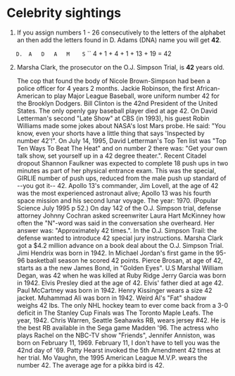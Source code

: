 # Celebrity sightings


1.  If you assign numbers 1 - 26 consecutively to the letters of the alphabet an then add the letters found in D. Adams (DNA) name you will get **42**.

``    D.  A   D   A   M    S
``
``   4 + 1 + 4 + 1 + 13 + 19 = 42

2.  Marsha Clark, the prosecutor on the O.J. Simpson Trial, is **42** years old.

    The cop that found the body of Nicole Brown-Simpson had been a police officer for 4 years 2 months.
    Jackie Robinson, the first African-American to play Major League Baseball, wore uniform number 42 for the Brooklyn Dodgers.
    Bill Clinton is the 42nd President of the United States.
    The only openly gay baseball player died at age 42.
    On David Letterman's second "Late Show" at CBS (in 1993), his guest Robin Williams made some jokes about NASA's lost Mars probe. He said: "You know, even your shorts have a little thing that says 'Inspected by number 42'!".
    On July 14, 1995, David Letterman's Top Ten list was "Top Ten Ways To Beat The Heat" and on number 2 there was: "Get your own talk show, set yourself up in a 42 degree theater.".
    Recent Citadel dropout Shannon Faulkner was expected to complete 18 push ups in two minutes as part of her physical entrance exam. This was the special, GIRLIE number of push ups, reduced from the male push up standard of --you got it-- 42.
    Apollo 13's commander, Jim Lovell, at the age of 42 was the most experienced astronaut alive; Apollo 13 was his fourth space mission and his second lunar voyage. The year: 1970. (Popular Science July 1995 p 52.)
    On day 142 of the O.J. Simpson trial, defense attorney Johnny Cochran asked screenwriter Laura Hart McKinney how often the "N"-word was said in the conversation she overheard. Her answer was: "Approximately 42 times.".
    In the O.J. Simpson Trail: the defense wanted to introduce 42 special jury instructions.
    Marsha Clark got a $4.2 million advance on a book deal about the O.J. Simpson Trial.
    Jimi Hendrix was born in 1942.
    In Michael Jordan's first game in the 95-96 basketball season he scored 42 points.
    Pierce Brosan, at age of 42, starts as a the new James Bond, in "Golden Eyes".
    U.S Marshal William Degan, was 42 when he was killed at Ruby Ridge
    Jerry Garcia was born in 1942.
    Elvis Presley died at the age of 42.
    Elvis' father died at age 42.
    Paul McCartney was born in 1942.
    Henry Kissinger wears a size 42 jacket.
    Muhammad Ali was born in 1942.
    Weird Al's "Fat" shadow weighs 42 lbs.
    The only NHL hockey team to ever come back from a 3-0 deficit in The Stanley Cup Finals was The Toronto Maple Leafs. The year, 1942.
    Chris Warren, Seattle Seahawks RB, wears jersey #42. He is the best RB available in the Sega game Madden '96.
    The actress who plays Rachel on the NBC-TV show "Friends", Jennifer Anniston, was born on February 11, 1969. February 11, I don't have to tell you was the 42nd day of '69.
    Patty Hearst invoked the 5th Amendment 42 times at her trial.
    Mo Vaughn, the 1995 American League M.V.P. wears the number 42.
    The average age for a pikka bird is 42.
